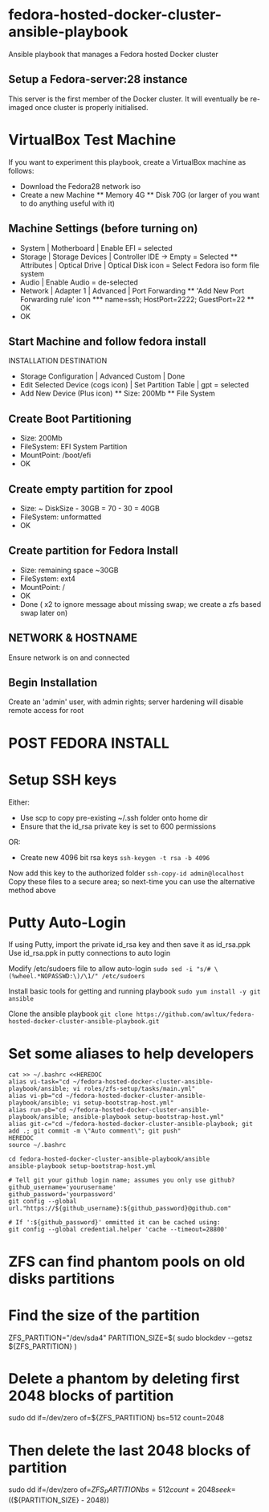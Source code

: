 # fedora-hosted-docker-cluster-ansible-playbook
Ansible playbook that manages a Fedora hosted Docker cluster

## Setup a Fedora-server:28 instance
This server is the first member of the Docker cluster.
It will eventually be re-imaged once cluster is properly initialised.

# VirtualBox Test Machine
If you want to experiment this playbook, create a VirtualBox machine as follows:
* Download the Fedora28 network iso
* Create a new Machine
** Memory 4G
** Disk 70G (or larger of you want to do anything useful with it)

## Machine Settings (before turning on)
* System | Motherboard | Enable EFI = selected
* Storage | Storage Devices | Controller IDE -> Empty = Selected
** Attributes | Optical Drive | Optical Disk icon = Select Fedora iso form file system
* Audio | Enable Audio = de-selected
* Network | Adapter 1 | Advanced | Port Forwarding
** 'Add New Port Forwarding rule' icon
*** name=ssh; HostPort=2222; GuestPort=22
** OK
* OK

## Start Machine and follow fedora install
INSTALLATION DESTINATION
* Storage Configuration | Advanced Custom | Done
* Edit Selected Device (cogs icon) | Set Partition Table | gpt = selected
* Add New Device (Plus icon)
** Size: 200Mb
**  File System

## Create Boot Partitioning
* Size: 200Mb
* FileSystem: EFI System Partition
* MountPoint: /boot/efi
* OK
	
## Create empty partition for zpool
* Size: ~ DiskSize - 30GB = 70 - 30 = 40GB
* FileSystem: unformatted
* OK
 
## Create partition for Fedora Install
* Size: remaining space ~30GB
* FileSystem: ext4
* MountPoint: /
* OK
* Done ( x2 to ignore message about missing swap; we create a zfs based swap later on)

## NETWORK & HOSTNAME
Ensure network is on and connected

## Begin Installation
Create an 'admin' user, with admin rights; server hardening will disable remote access for root


# POST FEDORA INSTALL
# Setup SSH keys
Either:
* Use scp to copy pre-existing ~/.ssh folder onto home dir 
* Ensure that the id_rsa private key is set to 600 permissions 

OR:
* Create new 4096 bit rsa keys
    ```ssh-keygen -t rsa -b 4096```

Now add this key to the authorized folder
    ```ssh-copy-id admin@localhost```
Copy these files to a secure area; so next-time you can use the alternative method above

# Putty Auto-Login
If using Putty, import the private id_rsa key and then save it as id_rsa.ppk
Use id_rsa.ppk in putty connections to auto login 

Modify /etc/sudoers file to allow auto-login
    ```sudo sed -i "s/# \(%wheel.*NOPASSWD:\)/\1/" /etc/sudoers```
	
Install basic tools for getting and running playbook
    ```sudo yum install -y git ansible```

Clone the ansible playbook
    ```git clone https://github.com/awltux/fedora-hosted-docker-cluster-ansible-playbook.git```

# Set some aliases to help developers
```
cat >> ~/.bashrc <<HEREDOC
alias vi-task="cd ~/fedora-hosted-docker-cluster-ansible-playbook/ansible; vi roles/zfs-setup/tasks/main.yml"
alias vi-pb="cd ~/fedora-hosted-docker-cluster-ansible-playbook/ansible; vi setup-bootstrap-host.yml"
alias run-pb="cd ~/fedora-hosted-docker-cluster-ansible-playbook/ansible; ansible-playbook setup-bootstrap-host.yml"
alias git-c="cd ~/fedora-hosted-docker-cluster-ansible-playbook; git add .; git commit -m \"Auto comment\"; git push"
HEREDOC
source ~/.bashrc

cd fedora-hosted-docker-cluster-ansible-playbook/ansible
ansible-playbook setup-bootstrap-host.yml

# Tell git your github login name; assumes you only use github?
github_username='yourusername'
github_password='yourpassword'
git config --global url."https://${github_username}:${github_password}@github.com"

# If ':${github_password}' ommitted it can be cached using:
git config --global credential.helper 'cache --timeout=28800'
```


# ZFS can find phantom pools on old disks partitions

# Find the size of the partition 
ZFS_PARTITION="/dev/sda4"
PARTITION_SIZE=$( sudo blockdev --getsz ${ZFS_PARTITION} )
# Delete a phantom by deleting first 2048 blocks of partition 
sudo dd if=/dev/zero of=${ZFS_PARTITION} bs=512 count=2048
# Then delete the last 2048 blocks of partition 
sudo dd if=/dev/zero of=${ZFS_PARTITION} bs=512 count=2048 seek=$((${PARTITION_SIZE} - 2048))
